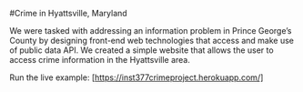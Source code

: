 #Crime in Hyattsville, Maryland

We were tasked with addressing an information problem in Prince George’s County by designing 
front-end web technologies that access and make use of public data API. We created a simple website that allows the user to 
access crime information in the Hyattsville area. 

Run the live example: [https://inst377crimeproject.herokuapp.com/]

